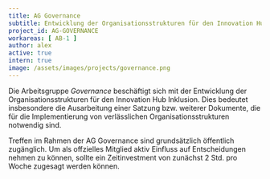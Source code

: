 ```yaml
---
title: AG Governance
subtitle: Entwicklung der Organisationsstrukturen für den Innovation Hub Inklusion
project_id: AG-GOVERNANCE
workareas: [ AB-1 ]
author: alex
active: true
intern: true
image: /assets/images/projects/governance.png
---
```

Die Arbeitsgruppe *Governance* beschäftigt sich mit der Entwicklung der Organisationsstrukturen für den Innovation Hub Inklusion. Dies bedeutet insbesondere die Ausarbeitung einer Satzung bzw. weiterer Dokumente, die für die Implementierung von verlässlichen Organisationsstrukturen notwendig sind. 

Treffen im Rahmen der AG Governance sind grundsätzlich öffentlich zugänglich. Um als offzielles Mitglied aktiv Einfluss auf Entscheidungen nehmen zu können, sollte ein Zeitinvestment von zunächst 2 Std. pro Woche zugesagt werden können.